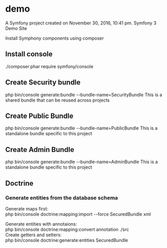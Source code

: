 demo
====

A Symfony project created on November 30, 2016, 10:41 pm.
Symfony 3 Demo Site

Install Symphony components using composer 

## Install console
./composer.phar require symfony/console

## Create Security bundle
php bin/console generate:bundle --bundle-name=SecurityBundle
This is a shared bundle that can be reused across projects

## Create Public Bundle
php bin/console generate:bundle --bundle-name=PublicBundle
This is a standalone bundle specific to this project

## Create Admin Bundle
php bin/console generate:bundle --bundle-name=AdminBundle
This is a standalone bundle specific to this project

## Doctrine
### Generate entities from the database schema
Generate maps first:  
php bin/console doctrine:mapping:import --force SecuredBundle xml

Generate entities with annotaions:  
php bin/console doctrine:mapping:convert annotation ./src  
Create getters and setters:  
php bin/console doctrine:generate:entities SecuredBundle  

